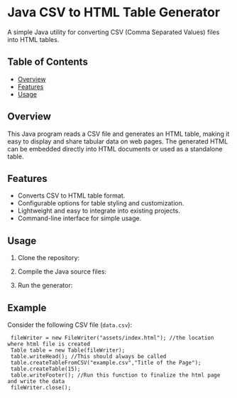 # Java CSV to HTML Table Generator

A simple Java utility for converting CSV (Comma Separated Values) files into HTML tables.

## Table of Contents
- [Overview](#overview)
- [Features](#features)
- [Usage](#usage)

## Overview

This Java program reads a CSV file and generates an HTML table, making it easy to display and share tabular data on web pages. The generated HTML can be embedded directly into HTML documents or used as a standalone table.

## Features

- Converts CSV to HTML table format.
- Configurable options for table styling and customization.
- Lightweight and easy to integrate into existing projects.
- Command-line interface for simple usage.

## Usage

1. Clone the repository:


2. Compile the Java source files:


3. Run the generator:


## Example

Consider the following CSV file (`data.csv`):

```code
 fileWriter = new FileWriter("assets/index.html"); //the location where html file is created
 Table table = new Table(fileWriter);
 table.writeHead(); //This should always be called
 table.createTableFromCSV("example.csv","Title of the Page");
 table.createTable(15);
 table.writeFooter(); //Run this function to finalize the html page and write the data
 fileWriter.close();
